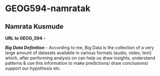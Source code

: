 # GEOG594-namratak
## Namrata Kusmude
 
**URL to GEOG_594 -**

**_Big Data Definition_** - According to me, Big Data is the collection of a very large amount of datasets available in various formats (audio, video, text) which, after                                       performing analysis on can help us draw insights, understand patterns & use this information to make predictions/ draw conclusions/ support our                                     hypothesis etc.
